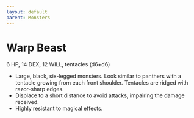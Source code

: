 ```yaml
---
layout: default
parent: Monsters
---
```

# Warp Beast

6 HP, 14 DEX, 12 WILL, tentacles (d6+d6)

-   Large, black, six-legged monsters. Look similar to panthers with a
    tentacle growing from each front shoulder. Tentacles are ridged with
    razor-sharp edges.
-   Displace to a short distance to avoid attacks, impairing the damage
    received.
-   Highly resistant to magical effects.

